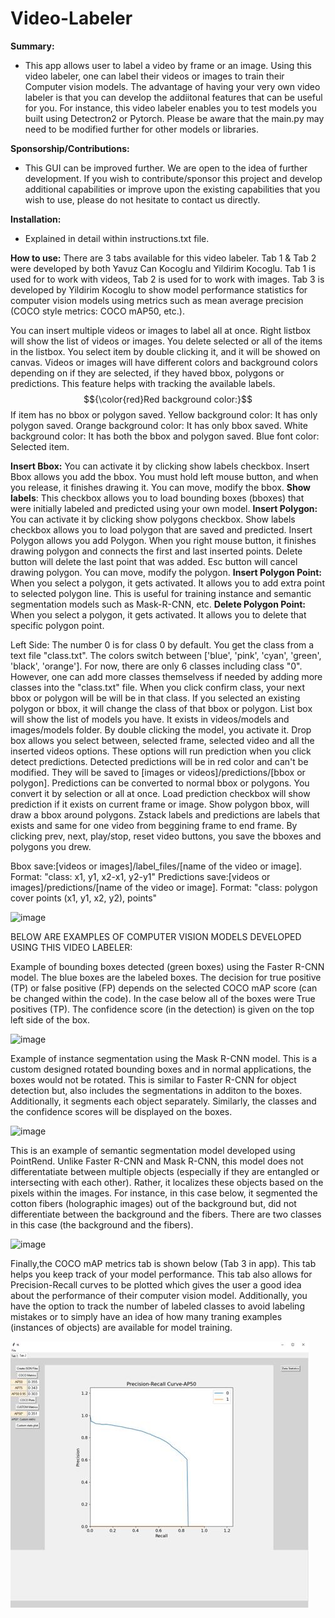 # Video-Labeler

**Summary:**
- This app allows user to label a video by frame or an image. Using this video labeler, one can label their videos or images to train their Computer vision models. The advantage of having your very own video labeler is that you can develop the addiitonal features that can be useful for you. For instance, this video labeler enables you to test models you built using Detectron2 or Pytorch. Please be aware that the main.py may need to be modified further for other models or libraries. 

**Sponsorship/Contributions:**
- This GUI can be improved further. We are open to the idea of further development. If you wish to contribute/sponsor this project and develop additional capabilities or improve upon the existing capabilities that you wish to use, please do not hesitate to contact us directly.

**Installation:** 
- Explained in detail within instructions.txt file.

**How to use:**
There are 3 tabs available for this video labeler. Tab 1 & Tab 2 were developed by both Yavuz Can Kocoglu and Yildirim Kocoglu. Tab 1 is used for to work with videos, Tab 2 is used for to work with images. Tab 3 is developed by Yildirim Kocoglu to show model performance statistics for computer vision models using metrics such as mean average precision (COCO style metrics: COCO mAP50, etc.).

You can insert multiple videos or images to label all at once. Right listbox will show the list of videos or images. You delete selected or all of the items in the listbox. You select item by double clicking it, and it will be showed on canvas.
Videos or images will have different colors and background colors depending on if they are selected, if they haved bbox, polygons or predictions. This feature helps with tracking the available labels.
  $${\color{red}Red background color:}$$ If item has no bbox or polygon saved.
  Yellow background color: It has only polygon saved.
  Orange background color: It has only bbox saved.
  White background color: It has both the bbox and polygon saved.
  Blue font color: Selected item.

**Insert Bbox:** You can activate it by clicking show labels checkbox. Insert Bbox allows you add the bbox. You must hold left mouse button, and when you release, it finishes drawing it. You can move, modify the bbox. 
**Show labels**: This checkbox allows you to load bounding boxes (bboxes) that were initially labeled and predicted using your own model. 
**Insert Polygon:** You can activate it by clicking show polygons checkbox. Show labels checkbox allows you to load polygon that are saved and predicted. Insert Polygon allows you add Polygon. When you right mouse button, it finishes drawing polygon and connects the first and last inserted points. Delete button will delete the last point that was added. Esc button will cancel drawing polygon. You can move, modify the polygon.
**Insert Polygon Point:** When you select a polygon, it gets activated. It allows you to add extra point to selected polygon line. This is useful for training instance and semantic segmentation models such as Mask-R-CNN, etc.
**Delete Polygon Point:** When you select a polygon, it gets activated. It allows you to delete that specific polygon point.

Left Side: 
  The number 0 is for class 0 by default. You get the class from a text file "class.txt". The colors switch between ['blue', 'pink', 'cyan', 'green', 'black', 'orange']. For now, there are only 6 classes including class "0". However, one can add more classes themselvess if needed by adding more classes into the "class.txt" file.
  When you click confirm class, your next bbox or polygon will be will be in that class. If you selected an existing polygon or bbox, it will change the class of that bbox or polygon.
  List box will show the list of models you have. It exists in videos/models and images/models folder. By double clicking the model, you activate it. 
  Drop box allows you select between, selected frame, selected video and all the inserted videos options. These options will run prediction when you click detect predictions. Detected predictions will be in red color and can't be modified. They will be saved to [images or videos]/predictions/[bbox or polygon]. Predictions can be converted to normal bbox or polygons. You convert it by selection or all at once.
  Load prediction checkbox will show prediction if it exists on current frame or image.
  Show polygon bbox, will draw a bbox around polygons.
  Zstack labels and predictions are labels that exists and same for one video from beggining frame to end frame.
  By clicking prev, next, play/stop, reset video buttons, you save the bboxes and polygons you drew.

Bbox save:[videos or images]/label_files/[name of the video or image]. Format: "class: x1, y1, x2-x1, y2-y1"
Predictions save:[videos or images]/predictions/[name of the video or image]. Format: "class: polygon cover points (x1, y1, x2, y2), points"

![image](https://user-images.githubusercontent.com/33734353/229110744-3c81ad43-5030-4547-8103-004001259b60.png)


BELOW ARE EXAMPLES OF COMPUTER VISION MODELS DEVELOPED USING THIS VIDEO LABELER:

Example of bounding boxes detected (green boxes) using the Faster R-CNN model. The blue boxes are the labeled boxes. The decision for true positive (TP) or false positive (FP) depends on the selected COCO mAP score (can be changed within the code). In the case below all of the boxes were True positives (TP). The confidence score (in the detection) is given on the top left side of the box. 

![image](https://github.com/yavuzck132/Video-Labeler/blob/master/1691392097452.jpg)

Example of instance segmentation using the Mask R-CNN model. This is a custom designed rotated bounding boxes and in normal applications, the boxes would not be rotated. This is similar to Faster R-CNN for object detection but, also includes the segmentations in additon to the boxes. Additionally, it segments each object separately. Similarly, the classes and the confidence scores will be displayed on the boxes.

![image](https://github.com/yavuzck132/Video-Labeler/blob/master/1691390806339.jpg)

This is an example of semantic segmentation model developed using PointRend. Unlike Faster R-CNN and Mask R-CNN, this model does not differentatiate between multiple objects (especially if they are entangled or intersecting with each other). Rather, it localizes these objects based on the pixels within the images. For instance, in this case below, it segmented the cotton fibers (holographic images) out of the background but, did not differentiate between the background and the fibers. There are two classes in this case (the background and the fibers).

![image](https://github.com/yavuzck132/Video-Labeler/blob/master/1691392047415.jpg)

Finally,the COCO mAP metrics tab is shown below (Tab 3 in app). This tab helps you keep track of your model performance. This tab also allows for Precision-Recall curves to be plotted which gives the user a good idea about the performance of their computer vision model. Additionally, you have the option to track the number of labeled classes to avoid labeling mistakes or to simply have an idea of how many traning examples (instances of objects) are available for model training.

![image](https://github.com/drkocoglu/Video_Labeler/blob/main/1691448861925.jpg) 
